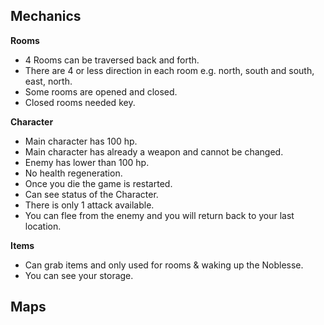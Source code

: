 <h2 id="mechanics">Mechanics</h2>
<p><strong>Rooms</strong></p>
<ul>
<li>4 Rooms can be traversed back and forth.</li>
<li>There are 4 or less direction in each room e.g. north, south and south, east, north.</li>
<li>Some rooms are opened and closed.</li>
<li>Closed rooms needed key.</li>
</ul>
<p><strong>Character</strong></p>
<ul>
<li>Main character has 100 hp.</li>
<li>Main character has already a weapon and cannot be changed.</li>
<li>Enemy has lower than 100 hp.</li>
<li>No health regeneration.</li>
<li>Once you die the game is restarted.</li>
<li>Can see status of the Character.</li>
<li>There is only 1 attack available.</li>
<li>You can flee from the enemy and you will return back to your last location.</li>
</ul>
<p><strong>Items</strong></p>
<ul>
<li>Can grab items and only used for rooms &amp; waking up the Noblesse.</li>
<li>You can see your storage.</li>
</ul>
<h2 id="maps">Maps</h2>
<p><img src="https://lh3.googleusercontent.com/tf0l3O0APrHPAzezgms8dTadxoLcgdiHLZI_pmGkiegzUnwpvR6GPnJuxhXFjres2CF80sTFypY=s500" alt="" title="Han Shinwoo"></p>
<p><img src="https://lh3.googleusercontent.com/4az3zPaHcgP_Lu8xhDLkK-ove_UA51mDZ_U_W7V8BxGRpMQinfovdQMzYo-l5S5Aj5DQ0lagydY=s300" alt="" title="M21 Storyline"></p>
<p><img src="https://lh3.googleusercontent.com/8XOdi8pdgun6Ct5m8HvCJpr3A1vrL_D7o96_5PkG7DZIAe3pEGFS0cUg5bmHQH5EcGvhujoBOqE=s500" alt="" title="Muzaka Storyline"></p>
<p><img src="https://lh3.googleusercontent.com/lvoXSiZJ6mRahR-wfD3yWH_CpPNzgf054o7-9mbu1DZyHxQx3LywDVHY7LJp5trpqn7ImJhH6nc=s500" alt="" title="Frankenstein Storyline"></p>

